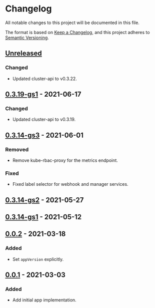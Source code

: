# Changelog

All notable changes to this project will be documented in this file.

The format is based on [Keep a Changelog](https://keepachangelog.com/en/1.0.0/),
and this project adheres to [Semantic Versioning](https://semver.org/spec/v2.0.0.html).

## [Unreleased]

### Changed

- Updated cluster-api to v0.3.22.

## [0.3.19-gs1] - 2021-06-17

### Changed

- Updated cluster-api to v0.3.19.

## [0.3.14-gs3] - 2021-06-01

### Removed

- Remove kube-rbac-proxy for the metrics endpoint.

### Fixed

- Fixed label selector for webhook and manager services.

## [0.3.14-gs2] - 2021-05-27

## [0.3.14-gs1] - 2021-05-12

## [0.0.2] - 2021-03-18

### Added

- Set `appVersion` explicitly.

## [0.0.1] - 2021-03-03

### Added

- Add initial app implementation.


[Unreleased]: https://github.com/giantswarm/cluster-api-core-app/compare/v0.3.19-gs1...HEAD
[0.3.19-gs1]: https://github.com/giantswarm/cluster-api-core-app/compare/v0.3.14-gs3...v0.3.19-gs1
[0.3.14-gs3]: https://github.com/giantswarm/cluster-api-core-app/compare/v0.3.14-gs2...v0.3.14-gs3
[0.3.14-gs2]: https://github.com/giantswarm/cluster-api-core-app/compare/v0.3.14-gs1...v0.3.14-gs2
[0.3.14-gs1]: https://github.com/giantswarm/cluster-api-core-app/compare/v0.0.2...v0.3.14-gs1
[0.0.2]: https://github.com/giantswarm/cluster-api-core-app/compare/v0.0.1...v0.0.2
[0.0.1]: https://github.com/giantswarm/cluster-api-core-app/releases/tag/v0.0.1
